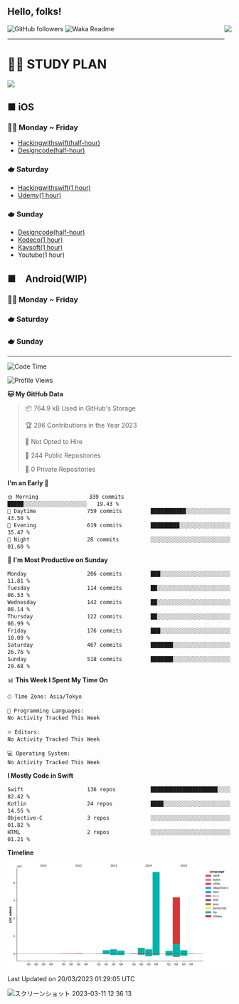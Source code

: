 ## Hello, folks! 

<p>
<img align="right" src="https://media.giphy.com/media/26ufdb3cYKwbRtYVW/giphy.gif" style="max-width:100%;" height="150px">


![GitHub followers](https://img.shields.io/github/followers/YamamotoDesu?label=Follow&style=social)
![Waka Readme](https://github.com/YamamotoDesu/YamamotoDesu/workflows/Waka%20Readme/badge.svg)

----
# 🧑‍💻 STUDY PLAN
![](https://github-profile-summary-cards.vercel.app/api/cards/profile-details?username=YamamotoDesu&theme=vue)
 
## ■ iOS 
### 🧑‍🔧 Monday ~ Friday
* [Hackingwithswift(half-hour)](https://www.hackingwithswift.com/)
* [Designcode(half-hour)](https://designcode.io/tutorials/)
 
### 🫖 Saturday
* [Hackingwithswift(1 hour)](https://www.hackingwithswift.com/)
* [Udemy(1 hour)](https://www.udemy.com/)
 
### 🫖 Sunday
* [Designcode(half-hour)](https://designcode.io/tutorials/)
* [Kodeco(1 hour)](https://www.kodeco.com/home)
* [Kavsoft(1 hour)](https://www.kodeco.com/home)
* Youtube(1 hour)

 
## ■　Android(WIP)
 
### 🧑‍🔧 Monday ~ Friday
 
### 🫖 Saturday
 
### 🫖 Sunday

----
 
<!--START_SECTION:waka-->
![Code Time](http://img.shields.io/badge/Code%20Time-207%20hrs%2025%20mins-blue)

![Profile Views](http://img.shields.io/badge/Profile%20Views-11-blue)

**🐱 My GitHub Data** 

> 📦 764.9 kB Used in GitHub's Storage 
 > 
> 🏆 296 Contributions in the Year 2023
 > 
> 🚫 Not Opted to Hire
 > 
> 📜 244 Public Repositories 
 > 
> 🔑 0 Private Repositories 
 > 
**I'm an Early 🐤** 

```text
🌞 Morning                339 commits         █████░░░░░░░░░░░░░░░░░░░░   19.43 % 
🌆 Daytime                759 commits         ███████████░░░░░░░░░░░░░░   43.50 % 
🌃 Evening                619 commits         █████████░░░░░░░░░░░░░░░░   35.47 % 
🌙 Night                  28 commits          ░░░░░░░░░░░░░░░░░░░░░░░░░   01.60 % 
```
📅 **I'm Most Productive on Sunday** 

```text
Monday                   206 commits         ███░░░░░░░░░░░░░░░░░░░░░░   11.81 % 
Tuesday                  114 commits         ██░░░░░░░░░░░░░░░░░░░░░░░   06.53 % 
Wednesday                142 commits         ██░░░░░░░░░░░░░░░░░░░░░░░   08.14 % 
Thursday                 122 commits         ██░░░░░░░░░░░░░░░░░░░░░░░   06.99 % 
Friday                   176 commits         ███░░░░░░░░░░░░░░░░░░░░░░   10.09 % 
Saturday                 467 commits         ███████░░░░░░░░░░░░░░░░░░   26.76 % 
Sunday                   518 commits         ███████░░░░░░░░░░░░░░░░░░   29.68 % 
```


📊 **This Week I Spent My Time On** 

```text
🕑︎ Time Zone: Asia/Tokyo

💬 Programming Languages: 
No Activity Tracked This Week

🔥 Editors: 
No Activity Tracked This Week

💻 Operating System: 
No Activity Tracked This Week
```

**I Mostly Code in Swift** 

```text
Swift                    136 repos           █████████████████████░░░░   82.42 % 
Kotlin                   24 repos            ████░░░░░░░░░░░░░░░░░░░░░   14.55 % 
Objective-C              3 repos             ░░░░░░░░░░░░░░░░░░░░░░░░░   01.82 % 
HTML                     2 repos             ░░░░░░░░░░░░░░░░░░░░░░░░░   01.21 % 
```



**Timeline**

![Lines of Code chart](https://raw.githubusercontent.com/YamamotoDesu/YamamotoDesu/main/assets/bar_graph.png)


 Last Updated on 20/03/2023 01:29:05 UTC
<!--END_SECTION:waka-->


<img width="600" alt="スクリーンショット 2023-03-11 12 36 13" src="https://user-images.githubusercontent.com/47273077/224462864-3afdd944-88a2-4661-8538-798daa0ad198.png">

